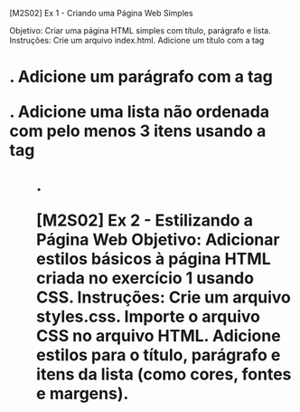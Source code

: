 [M2S02] Ex 1 - Criando uma Página Web Simples

Objetivo: Criar uma página HTML simples com título, parágrafo e lista.
Instruções:
Crie um arquivo index.html.
Adicione um título com a tag <h1>.
Adicione um parágrafo com a tag <p>.
Adicione uma lista não ordenada com pelo menos 3 itens usando a tag <ul>.

[M2S02] Ex 2 - Estilizando a Página Web
Objetivo: Adicionar estilos básicos à página HTML criada no exercício 1 usando CSS.
Instruções:
Crie um arquivo styles.css.
Importe o arquivo CSS no arquivo HTML.
Adicione estilos para o título, parágrafo e itens da lista (como cores, fontes e margens).